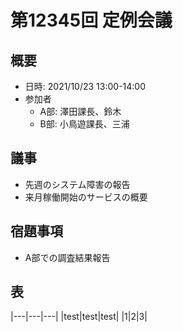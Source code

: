 # 第12345回 定例会議

## 概要
- 日時: 2021/10/23 13:00-14:00
- 参加者
  - A部: 澤田課長、鈴木
  - B部: 小鳥遊課長、三浦

## 議事
- 先週のシステム障害の報告
- 来月稼働開始のサービスの概要

## 宿題事項
- A部での調査結果報告

## 表
|---|---|---|
|test|test|test|
|1|2|3|
